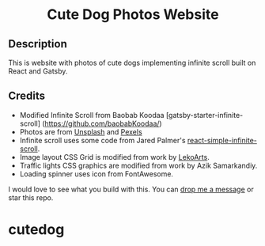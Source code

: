 <h1 align="center">
  Cute Dog Photos Website
</h1>


## Description
This is website with photos of cute dogs implementing infinite scroll built on React and Gatsby.

## Credits
- Modified Infinite Scroll from Baobab Koodaa [gatsby-starter-infinite-scroll] (https://github.com/baobabKoodaa/)
- Photos are from [Unsplash](https://unsplash.com) and [Pexels](https://www.pexels.com)
- Infinite scroll uses some code from Jared Palmer's [react-simple-infinite-scroll](https://github.com/jaredpalmer/react-simple-infinite-scroll).
- Image layout CSS Grid is modified from work by [LekoArts](https://www.lekoarts.de/).
- Traffic lights CSS graphics are modified from work by Azik Samarkandiy.
- Loading spinner uses icon from FontAwesome.

I would love to see what you build with this. You can [drop me a message](https://blog.baobab.fi/contact) or star this repo.
# cutedog
